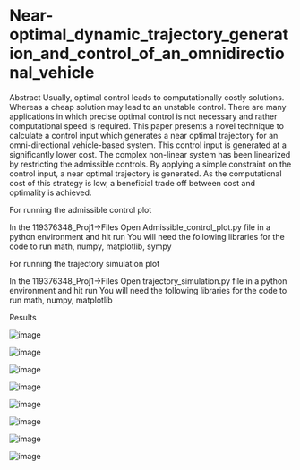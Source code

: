 # Near-optimal_dynamic_trajectory_generation_and_control_of_an_omnidirectional_vehicle

Abstract
Usually, optimal control leads to computationally costly solutions. Whereas a cheap solution may lead to an unstable control. There are many applications in which precise optimal control is not necessary and rather computational speed is required. This paper presents a novel technique to calculate a control input which generates a near optimal trajectory for an omni-directional vehicle-based system. This control input is generated at a significantly lower cost.
The complex non-linear system has been linearized by restricting the admissible controls. By applying a simple constraint on the control input, a near optimal trajectory is generated. As the computational cost of this strategy is low, a beneficial trade off between cost and optimality is achieved.


For running the admissible control plot

In the 119376348_Proj1->Files Open Admissible_control_plot.py file in a python environment and hit run
You will need the following libraries for the code to run 
math, numpy, matplotlib, sympy

For running the trajectory simulation plot

In the 119376348_Proj1->Files Open trajectory_simulation.py file in a python environment and hit run
You will need the following libraries for the code to run 
math, numpy, matplotlib

Results


![image](https://github.com/YashasShetty/Near-optimal_dynamic_trajectory_generation_and_control_of_an_omnidirectional_vehicle/assets/112819834/53ac0fdf-2915-4f73-a74e-b6119adb0004)

![image](https://github.com/YashasShetty/Near-optimal_dynamic_trajectory_generation_and_control_of_an_omnidirectional_vehicle/assets/112819834/6787ccc6-3719-4579-a021-306a57e7e3e0)

![image](https://github.com/YashasShetty/Near-optimal_dynamic_trajectory_generation_and_control_of_an_omnidirectional_vehicle/assets/112819834/62eacf7d-0f46-47fa-9904-e4141a1e0c40)


![image](https://github.com/YashasShetty/Near-optimal_dynamic_trajectory_generation_and_control_of_an_omnidirectional_vehicle/assets/112819834/40391bc7-7176-4c26-9a4c-fe6e602112ef)

![image](https://github.com/YashasShetty/Near-optimal_dynamic_trajectory_generation_and_control_of_an_omnidirectional_vehicle/assets/112819834/f931873c-1ec9-45b7-a6df-4501537f8a8c)

![image](https://github.com/YashasShetty/Near-optimal_dynamic_trajectory_generation_and_control_of_an_omnidirectional_vehicle/assets/112819834/60654a26-c5be-44b5-90e3-c9997c983d6a)

![image](https://github.com/YashasShetty/Near-optimal_dynamic_trajectory_generation_and_control_of_an_omnidirectional_vehicle/assets/112819834/04dd7666-d017-422c-8cb2-b9a78135fcaa)


![image](https://github.com/YashasShetty/Near-optimal_dynamic_trajectory_generation_and_control_of_an_omnidirectional_vehicle/assets/112819834/6da0c631-babb-4414-bdd2-5f74b81e92cd)
